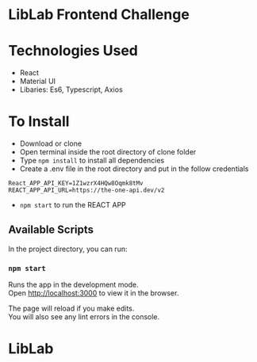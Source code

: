 # LibLab Frontend Challenge

# Technologies Used

- React
- Material UI
- Libaries: Es6, Typescript, Axios

# To Install

- Download or clone
- Open terminal inside the root directory of clone folder
- Type `npm install` to install all dependencies
- Create a .env file in the root directory and put in the follow credentials
```
React_APP_API_KEY=1Z1wzrX4HQw8Oqmk8tMv
REACT_APP_API_URL=https://the-one-api.dev/v2
```
- `npm start` to run the REACT APP

## Available Scripts

In the project directory, you can run:

### `npm start`

Runs the app in the development mode.\
Open [http://localhost:3000](http://localhost:3000) to view it in the browser.

The page will reload if you make edits.\
You will also see any lint errors in the console.

# LibLab
